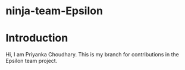 # ninja-team-Epsilon
# Introduction
Hi, I am Priyanka Choudhary.
This is my branch for contributions in the Epsilon team project.
